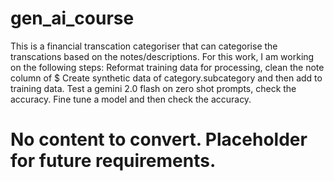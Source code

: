 # gen_ai_course
This is a financial transcation categoriser that can categorise the transcations based on the notes/descriptions.
For this work, I am working on the following steps:
Reformat training data for processing, clean the note column of $
Create synthetic data of category.subcategory and then add to training data.
Test a gemini 2.0 flash on zero shot prompts, check the accuracy.
Fine tune a model and then check the accuracy.

# No content to convert. Placeholder for future requirements.
